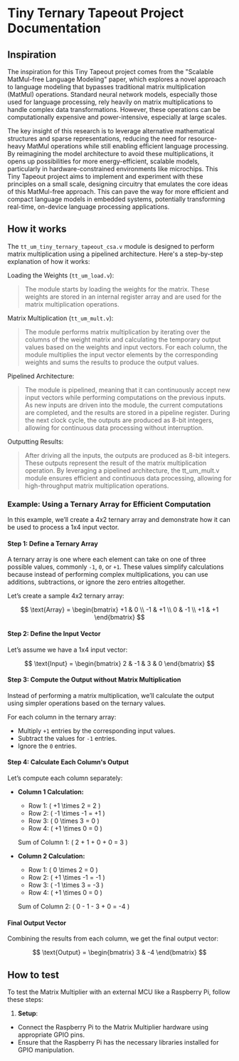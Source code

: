 # Tiny Ternary Tapeout Project Documentation

## Inspiration

The inspiration for this Tiny Tapeout project comes from the "Scalable MatMul-free Language Modeling" paper, which explores a novel approach to language modeling that bypasses traditional matrix multiplication (MatMul) operations. Standard neural network models, especially those used for language processing, rely heavily on matrix multiplications to handle complex data transformations. However, these operations can be computationally expensive and power-intensive, especially at large scales.

The key insight of this research is to leverage alternative mathematical structures and sparse representations, reducing the need for resource-heavy MatMul operations while still enabling efficient language processing. By reimagining the model architecture to avoid these multiplications, it opens up possibilities for more energy-efficient, scalable models, particularly in hardware-constrained environments like microchips. This Tiny Tapeout project aims to implement and experiment with these principles on a small scale, designing circuitry that emulates the core ideas of this MatMul-free approach. This can pave the way for more efficient and compact language models in embedded systems, potentially transforming real-time, on-device language processing applications.

## How it works

The `tt_um_tiny_ternary_tapeout_csa.v` module is designed to perform matrix multiplication using a pipelined architecture. Here's a step-by-step explanation of how it works:

Loading the Weights (`tt_um_load.v`):

> The module starts by loading the weights for the matrix. These weights are stored in an internal register array and are used for the matrix multiplication operations.

Matrix Multiplication (`tt_um_mult.v`):

> The module performs matrix multiplication by iterating over the columns of the weight matrix and calculating the temporary output values based on the weights and input vectors.
> For each column, the module multiplies the input vector elements by the corresponding weights and sums the results to produce the output values.

Pipelined Architecture:

> The module is pipelined, meaning that it can continuously accept new input vectors while performing computations on the previous inputs.
> As new inputs are driven into the module, the current computations are completed, and the results are stored in a pipeline register.
> During the next clock cycle, the outputs are produced as 8-bit integers, allowing for continuous data processing without interruption.

Outputting Results:

> After driving all the inputs, the outputs are produced as 8-bit integers. These outputs represent the result of the matrix multiplication operation.
> By leveraging a pipelined architecture, the tt_um_mult.v module ensures efficient and continuous data processing, allowing for high-throughput matrix multiplication operations.

### Example: Using a Ternary Array for Efficient Computation

In this example, we’ll create a 4x2 ternary array and demonstrate how it can be used to process a 1x4 input vector.

#### Step 1: Define a Ternary Array

A ternary array is one where each element can take on one of three possible values, commonly `-1`, `0`, or `+1`. These values simplify calculations because instead of performing complex multiplications, you can use additions, subtractions, or ignore the zero entries altogether.

Let’s create a sample 4x2 ternary array:

$$
\text{Array} = \begin{bmatrix} +1 & 0 \\ -1 & +1 \\ 0 & -1 \\ +1 & +1 \end{bmatrix}
$$

#### Step 2: Define the Input Vector

Let’s assume we have a 1x4 input vector:

$$
\text{Input} = \begin{bmatrix} 2 & -1 & 3 & 0 \end{bmatrix}
$$

#### Step 3: Compute the Output without Matrix Multiplication

Instead of performing a matrix multiplication, we’ll calculate the output using simpler operations based on the ternary values.

For each column in the ternary array:

- Multiply `+1` entries by the corresponding input values.
- Subtract the values for `-1` entries.
- Ignore the `0` entries.

#### Step 4: Calculate Each Column's Output

Let’s compute each column separately:

- **Column 1 Calculation:**

  - Row 1: \( +1 \times 2 = 2 \)
  - Row 2: \( -1 \times -1 = +1 \)
  - Row 3: \( 0 \times 3 = 0 \)
  - Row 4: \( +1 \times 0 = 0 \)

  Sum of Column 1: \( 2 + 1 + 0 + 0 = 3 \)

- **Column 2 Calculation:**

  - Row 1: \( 0 \times 2 = 0 \)
  - Row 2: \( +1 \times -1 = -1 \)
  - Row 3: \( -1 \times 3 = -3 \)
  - Row 4: \( +1 \times 0 = 0 \)

  Sum of Column 2: \( 0 - 1 - 3 + 0 = -4 \)

#### Final Output Vector

Combining the results from each column, we get the final output vector:

$$
\text{Output} = \begin{bmatrix} 3 & -4 \end{bmatrix}
$$

## How to test

To test the Matrix Multiplier with an external MCU like a Raspberry Pi, follow these steps:

1. **Setup**:

- Connect the Raspberry Pi to the Matrix Multiplier hardware using appropriate GPIO pins.
- Ensure that the Raspberry Pi has the necessary libraries installed for GPIO manipulation.
